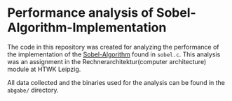 # Performance analysis of Sobel-Algorithm-Implementation

The code in this repository was created for analyzing the performance of the
implementation of the [Sobel-Algorithm](https://en.wikipedia.org/wiki/Sobel_operator)
found in `sobel.c`.
This analysis was an assignment in the Rechnerarchitektur(computer architecture) module
at HTWK Leipzig.

All data collected and the binaries used for the analysis can be found in the `abgabe/`
directory.
